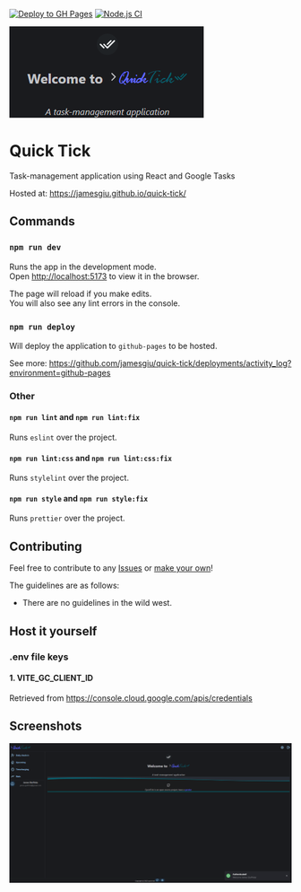 [![Deploy to GH Pages](https://github.com/jamesgiu/quick-tick/actions/workflows/deploy.yml/badge.svg?branch=main)](https://github.com/jamesgiu/quick-tick/actions/workflows/deploy.yml)
[![Node.js CI](https://github.com/jamesgiu/quick-tick/actions/workflows/build.yml/badge.svg?branch=main)](https://github.com/jamesgiu/quick-tick/actions/workflows/node.js.yml)

![img.png](quick-tick/src/assets/splash.png)

# Quick Tick

Task-management application using React and Google Tasks

Hosted at: https://jamesgiu.github.io/quick-tick/

## Commands

### `npm run dev`

Runs the app in the development mode.\
Open [http://localhost:5173](http://localhost:5173/) to view it in the browser.

The page will reload if you make edits.\
You will also see any lint errors in the console.

### `npm run deploy`

Will deploy the application to `github-pages` to be hosted.

See more: https://github.com/jamesgiu/quick-tick/deployments/activity_log?environment=github-pages

### Other
#### `npm run lint` and `npm run lint:fix`

Runs `eslint` over the project.

#### `npm run lint:css` and `npm run lint:css:fix`

Runs `stylelint` over the project.

#### `npm run style` and `npm run style:fix`

Runs `prettier` over the project.


## Contributing

Feel free to contribute to any [Issues](https://github.com/jamesgiu/quick-tick/issues) or [make your own](https://github.com/jamesgiu/quick-tick/issues/new/choose)!

The guidelines are as follows:

- There are no guidelines in the wild west.

## Host it yourself
### .env file keys
#### 1. VITE_GC_CLIENT_ID
Retrieved from https://console.cloud.google.com/apis/credentials

## Screenshots
![img.png](quick-tick/src/assets/screenshot.png)
